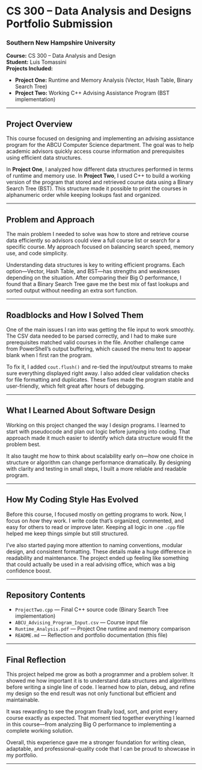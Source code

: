 #  CS 300 – Data Analysis and Designs Portfolio Submission  

### Southern New Hampshire University  
**Course:** CS 300 – Data Analysis and Design  
**Student:** Luis Tomassini  
**Projects Included:**  
- **Project One:** Runtime and Memory Analysis (Vector, Hash Table, Binary Search Tree)  
- **Project Two:** Working C++ Advising Assistance Program (BST implementation)  

---

##  Project Overview  

This course focused on designing and implementing an advising assistance program for the ABCU Computer Science department. The goal was to help academic advisors quickly access course information and prerequisites using efficient data structures.  

In **Project One**, I analyzed how different data structures performed in terms of runtime and memory use. In **Project Two**, I used C++ to build a working version of the program that stored and retrieved course data using a Binary Search Tree (BST). This structure made it possible to print the courses in alphanumeric order while keeping lookups fast and organized.

---

##  Problem and Approach  

The main problem I needed to solve was how to store and retrieve course data efficiently so advisors could view a full course list or search for a specific course. My approach focused on balancing search speed, memory use, and code simplicity.  

Understanding data structures is key to writing efficient programs. Each option—Vector, Hash Table, and BST—has strengths and weaknesses depending on the situation. After comparing their Big O performance, I found that a Binary Search Tree gave me the best mix of fast lookups and sorted output without needing an extra sort function.

---

##  Roadblocks and How I Solved Them  

One of the main issues I ran into was getting the file input to work smoothly. The CSV data needed to be parsed correctly, and I had to make sure prerequisites matched valid courses in the file. Another challenge came from PowerShell’s output buffering, which caused the menu text to appear blank when I first ran the program.  

To fix it, I added `cout.flush()` and re-tied the input/output streams to make sure everything displayed right away. I also added clear validation checks for file formatting and duplicates. These fixes made the program stable and user-friendly, which felt great after hours of debugging.

---

##  What I Learned About Software Design  

Working on this project changed the way I design programs. I learned to start with pseudocode and plan out logic before jumping into coding. That approach made it much easier to identify which data structure would fit the problem best.  

It also taught me how to think about scalability early on—how one choice in structure or algorithm can change performance dramatically. By designing with clarity and testing in small steps, I built a more reliable and readable program.

---

##  How My Coding Style Has Evolved  

Before this course, I focused mostly on getting programs to work. Now, I focus on *how* they work. I write code that’s organized, commented, and easy for others to read or improve later. Keeping all logic in one `.cpp` file helped me keep things simple but still structured.  

I’ve also started paying more attention to naming conventions, modular design, and consistent formatting. These details make a huge difference in readability and maintenance. The project ended up feeling like something that could actually be used in a real advising office, which was a big confidence boost.

---

##  Repository Contents  

- `ProjectTwo.cpp` — Final C++ source code (Binary Search Tree implementation)  
- `ABCU_Advising_Program_Input.csv` — Course input file  
- `Runtime_Analysis.pdf` — Project One runtime and memory comparison  
- `README.md` — Reflection and portfolio documentation (this file)  

---

##  Final Reflection  

This project helped me grow as both a programmer and a problem solver. It showed me how important it is to understand data structures and algorithms before writing a single line of code. I learned how to plan, debug, and refine my design so the end result was not only functional but efficient and maintainable.  

It was rewarding to see the program finally load, sort, and print every course exactly as expected. That moment tied together everything I learned in this course—from analyzing Big O performance to implementing a complete working solution.  

Overall, this experience gave me a stronger foundation for writing clean, adaptable, and professional-quality code that I can be proud to showcase in my portfolio.

---
